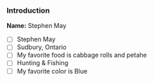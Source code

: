 ### Introduction

**Name:** Stephen May

- [ ] Stephen May
- [ ] Sudbury, Ontario
- [ ] My favorite food is cabbage rolls and petahe
- [ ] Hunting & Fishing
- [ ] My favorite color is Blue
